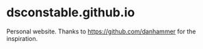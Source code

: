 # dsconstable.github.io
Personal website. Thanks to https://github.com/danhammer for the inspiration.
